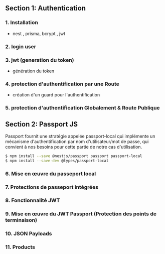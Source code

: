 ## Section 1: Authentication

### 1. Installation

- nest , prisma, bcrypt , jwt

### 2. login user

### 3. jwt (generation du token)

- génération du token

### 4. protection d'authentification par une Route

- création d'un guard pour l'authentification

### 5. protection d'authentification Globalement & Route Publique

## Section 2: Passport JS

Passport fournit une stratégie appelée passport-local qui implémente un mécanisme d'authentification par nom d'utilisateur/mot de passe, qui convient à nos besoins pour cette partie de notre cas d'utilisation.

```bash
$ npm install --save @nestjs/passport passport passport-local
$ npm install --save-dev @types/passport-local
```

### 6. Mise en œuvre du passeport local

### 7. Protections de passeport intégrées

### 8. Fonctionnalité JWT

### 9. Mise en œuvre du JWT Passport (Protection des points de terminaison)

### 10. JSON Payloads

### 11. Products
